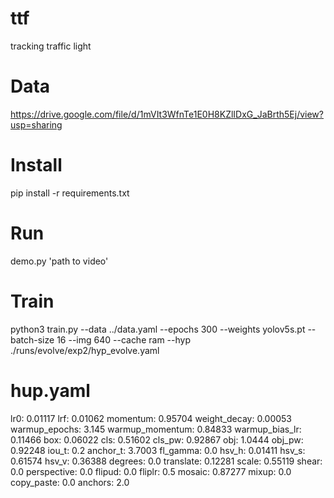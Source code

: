 # ttf

tracking traffic light

# Data

https://drive.google.com/file/d/1mVIt3WfnTe1E0H8KZlIDxG_JaBrth5Ej/view?usp=sharing

# Install

pip install -r requirements.txt 

# Run

demo.py 'path to video'

# Train

python3 train.py --data ../data.yaml --epochs 300 --weights yolov5s.pt --batch-size 16 --img 640 --cache ram --hyp ./runs/evolve/exp2/hyp_evolve.yaml

# hup.yaml

lr0: 0.01117
lrf: 0.01062
momentum: 0.95704
weight_decay: 0.00053
warmup_epochs: 3.145
warmup_momentum: 0.84833
warmup_bias_lr: 0.11466
box: 0.06022
cls: 0.51602
cls_pw: 0.92867
obj: 1.0444
obj_pw: 0.92248
iou_t: 0.2
anchor_t: 3.7003
fl_gamma: 0.0
hsv_h: 0.01411
hsv_s: 0.61574
hsv_v: 0.36388
degrees: 0.0
translate: 0.12281
scale: 0.55119
shear: 0.0
perspective: 0.0
flipud: 0.0
fliplr: 0.5
mosaic: 0.87277
mixup: 0.0
copy_paste: 0.0
anchors: 2.0


